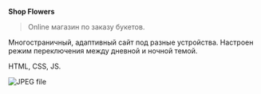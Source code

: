 **Shop Flowers**
> Online магазин по заказу букетов.

Многостраничный, адаптивный сайт под разные устройства.
Настроен режим переключения между дневной и ночной темой. 

HTML, CSS, JS.

![[JPEG file]([https://github.com/Nkaltaeva/shop_flowers/blob/main/img/flowers.jpg)](https://github.com/Nkaltaeva/shop_flowers/blob/main/img/flowers.jpg)
